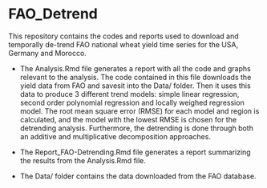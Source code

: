 # FAO_Detrend


This repository contains the codes and reports used to download and temporally de-trend FAO national wheat yield time series for the USA, Germany and Morocco.

* The Analysis.Rmd file generates a report with all the code and graphs relevant to the analysis. 
The code contained in this file downloads the yield data from FAO and savesit into the Data/ folder. 
Then it uses this data to produce 3 different trend models: simple linear regression, second order polynomial regression and locally weighed regression model.
The root mean square error (RMSE) for each model and region is calculated, and the model with the lowest RMSE is chosen for the detrending analysis.
Furthermore, the detrending is done through both an additive and multiplicative decomposition approaches.

* The Report_FAO-Detrending.Rmd file generates a report summarizing the results from the Analysis.Rmd file.

* The Data/ folder contains the data downloaded from the FAO database.
